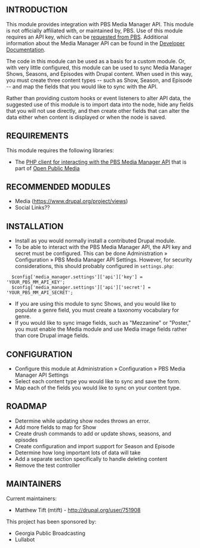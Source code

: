 INTRODUCTION
------------

This module provides integration with PBS Media Manager API. This module is not
officially affiliated with, or maintained by, PBS. Use of this module requires
an API key, which can be [requested from
PBS](http://digitalsupport.pbs.org/support/tickets/new). Additional information
about the Media Manager API can be found in the [Developer
Documentation](https://docs.pbs.org/display/CDA/Media+Manager+API).

The code in this module can be used as a basis for a custom module. Or, with
very little configured, this module can be used to sync Media Manager Shows,
Seasons, and Episodes with Drupal content. When used in this way, you must
create three content types -- such as Show, Season, and Episode -- and map the
fields that you would like to sync with the API.

Rather than providing custom hooks or event listeners to alter API data, the
suggested use of this module is to import data into the node, hide any fields
that you will not use directly, and then create other fields that can alter
the data either when content is displayed or when the node is saved.


REQUIREMENTS
------------

This module requires the following libraries:

 * The [PHP client for interacting with the PBS Media Manager
   API](https://github.com/OpenPublicMedia/pbs-media-manager-php)
   that is part of [Open Public Media](https://github.com/OpenPublicMedia)


RECOMMENDED MODULES
-------------------

 * Media (https://www.drupal.org/project/views)
 * Social Links??


INSTALLATION
------------

* Install as you would normally install a contributed Drupal module.
* To be able to interact with the PBS Media Manager API, the API key and secret
  must be configured. This can be done Administration » Configuration » PBS
  Media Manager API Settings. However, for security considerations, this should
  probably configured in `settings.php`:

```
  $config['media_manager.settings']['api']['key'] = 'YOUR_PBS_MM_API_KEY';
  $config['media_manager.settings']['api']['secret'] = 'YOUR_PBS_MM_API_SECRET';
```

* If you are using this module to sync Shows, and you would like to populate
  a genre field, you must create a taxonomy vocabulary for genre.
* If you would like to sync image fields, such as "Mezzanine" or "Poster," you
  must enable the Media module and use Media image fields rather than core
  Drupal image fields.


CONFIGURATION
-------------

* Configure this module at Administration » Configuration » PBS Media Manager
  API Settings
* Select each content type you would like to sync and save the form.
* Map each of the fields you would like to sync on your content type.


ROADMAP
-------

* Determine while updating show nodes throws an error.
* Add more fields to map for Show
* Create drush commands to add or update shows, seasons, and episodes
* Create configuration and import support for Season and Episode
* Determine how long important lots of data will take
* Add a separate section specifically to handle deleting content
* Remove the test controller


MAINTAINERS
-----------

Current maintainers:
* Matthew Tift (mtift) - http://drupal.org/user/751908

This project has been sponsored by:
* Georgia Public Broadcasting
* Lullabot

